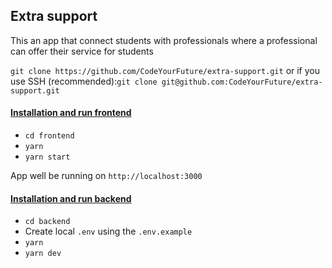 ## Extra support 

This an app that connect students with professionals where a professional can offer their service for students


`git clone https://github.com/CodeYourFuture/extra-support.git` or if you use SSH (recommended):`git clone git@github.com:CodeYourFuture/extra-support.git`

#### [Installation and run frontend](./frontend/README.md)
- `cd frontend`
- `yarn`
- `yarn start`

App well be running on `http://localhost:3000`

#### [Installation and run backend](./backend/README.md)
- `cd backend`
- Create local `.env` using the `.env.example`
- `yarn`
- `yarn dev`
